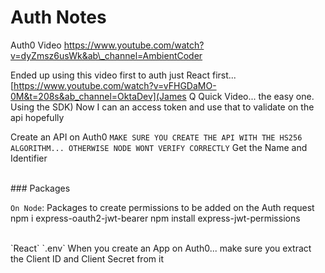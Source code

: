 # Auth Notes

Auth0 Video
https://www.youtube.com/watch?v=dyZmsz6usWk&ab\_channel=AmbientCoder

Ended up using this video first to auth just React first... 
[https://www.youtube.com/watch?v=vFHGDaMO-0M&t=208s&ab_channel=OktaDev](James Q Quick Video... the easy one. Using the SDK)
 Now I can an access token and use that to validate on the api hopefully

Create an API on Auth0
`MAKE SURE YOU CREATE THE API WITH THE HS256 ALGORITHM... OTHERWISE NODE WONT VERIFY CORRECTLY`
Get the Name and Identifier

<br>
### Packages

`On Node`:
Packages to create permissions to be added on the Auth request
npm i express-oauth2-jwt-bearer
npm install express-jwt-permissions

<br>
`React`
`.env` When you create an App on Auth0... make sure you extract the Client ID and Client Secret from it